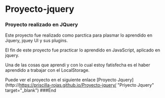 # Proyecto-jquery
### Proyecto realizado en JQuery
Este proyecto fue  realizado como parctica para plasmar  lo aprendido en Jquery, jquey UI y sus plugins.

El fin de este proyecto fue practicar lo aprendido en JavaScript, aplicado en jquery.

Una de las cosas que aprendi y con lo  cual estoy fatisfecha es el haber aprendido a trabajar con el LocalStorage.

Puede ver el proyecto   en el siguiente enlace [Proyecto Jquery](http://https://priscilla-rojas.github.io/Proyecto-jquery/ "Priyecto Jquery" target="_blank")
###End
